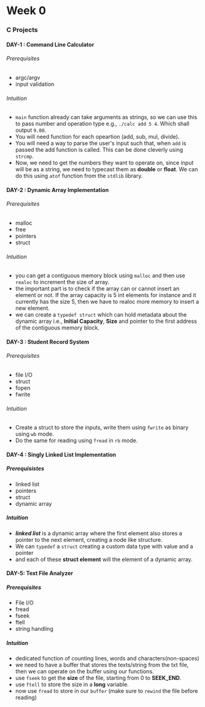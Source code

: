 # Week 0 
### C Projects
#### DAY-1 : Command Line Calculator 
###### Prerequisites
- argc/argv
- input validation 
###### Intuition
- `main` function already can take arguments as strings, so we can use this to pass number and operation type e.g., `./calc add 5 4`. Which shall output `9.00`. 
- You will need function for each opeartion (add, sub, mul, divide). 
- You will need a way to parse the user's input such that, when `add` is passed the add function is called. This can be done cleverly using `strcmp`. 
- Now, we need to get the numbers they want to operate on, since input will be as a string, we need to typecast them as **double** or **float**. We can do this using `atof` function from the `stdlib` library.

#### DAY-2 : Dynamic Array Implementation 
###### Prerequisites
- malloc
- free
- pointers
- struct 
###### Intuition 
- you can get a contiguous memory block using `malloc` and then use `realoc` to increment the size of array.
- the important part is to check if the array can or cannot insert an element or not. If the array capacity is 5 int elements for instance and it currently has the size 5, then we have to realoc more memory to insert a new element. 
- we can create a `typedef struct` which can hold metadata about the dynamic array i.e., **Initial Capacity**, **Size** and pointer to the first address of the contiguous memory block.

#### DAY-3 : Student Record System
###### Prerequisites
- file I/O
- struct 
- fopen 
- fwrite
###### Intuition
- Create a struct to store the inputs, write them using `fwrite` as binary using `wb` mode.
- Do the same for reading using `fread` in `rb` mode.  

#### DAY-4 : Singly Linked List Implementation 
##### Prerequisistes
- linked list 
- pointers 
- struct 
- dynamic array 

##### Intuition 
- ***linked list*** is a dynamic array where the first element also stores a pointer to the next element, creating a node like structure. 
- We can `typedef` a `struct` creating a custom data type with value and a pointer
- and each of these **struct element** will the element of a dynamic array.


#### DAY-5: Text File Analyzer
##### Prerequisites 
- File I/O
- fread
- fseek
- ftell 
- string handling 

##### Intuition 
- dedicated function of counting lines, words and characters(non-spaces)
- we need to have a buffer that stores the texts/string from the txt file, then we can operate on the buffer using our functions.
- use `fseek` to get the **size** of the file, starting from 0 to **SEEK_END**.
- use `ftell` to store the size in a **long** variable. 
- now use `fread` to store in our `buffer` (make sure to `rewind` the file before reading)

